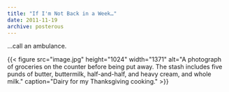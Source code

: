 ```yaml
---
title: "If I'm Not Back in a Week…"
date: 2011-11-19
archive: posterous
---
```


…call an ambulance.

{{< figure 
	src="image.jpg" 
	height="1024" 
	width="1371" 
	alt="A photograph of groceries on the counter before being put away. The stash includes five punds of butter, buttermilk, half-and-half, and heavy cream, and whole milk." 
	caption="Dairy for my Thanksgiving cooking." >}}